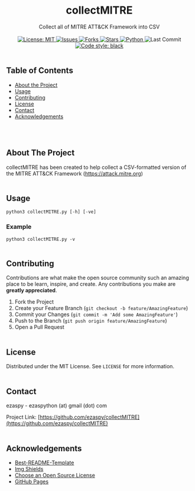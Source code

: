 <!-- PROJECT LOGO -->
<p align="center">
  <h1 align="center">collectMITRE</h1>
  <p align="center">
    Collect all of MITRE ATT&amp;CK Framework into CSV
    <br><br>
    <a href="https://mit-license.org">
      <img src="https://img.shields.io/github/license/ezaspy/collectMITRE" alt="License: MIT">
    </a>
    <a href="https://github.com/ezaspy/collectMITRE/issues">
      <img src="https://img.shields.io/github/issues/ezaspy/collectMITRE" alt="Issues">
    </a>
    <a href="https://github.com/ezaspy/collectMITRE/network/members">
      <img src="https://img.shields.io/github/forks/ezaspy/collectMITRE" alt="Forks">
    <a href="https://github.com/ezaspy/collectMITRE/stargazers">
      <img src="https://img.shields.io/github/stars/ezaspy/collectMITRE" alt="Stars">
    </a>
    <a href="https://www.python.org">
      <img src="https://img.shields.io/badge/language-python-pink" alt="Python">
    </a>
    </a>
      <img src="https://img.shields.io/github/last-commit/ezaspy/collectMITRE" alt="Last Commit">
    </a>
    <a href="https://github.com/psf/black">
      <img alt="Code style: black" src="https://img.shields.io/badge/code%20style-black-000000.svg">
    </a>
    <br><br>
  </p>
</p>

<!-- TABLE OF CONTENTS -->
## Table of Contents

* [About the Project](#about-the-project)
* [Usage](#usage)
* [Contributing](#contributing)
* [License](#license)
* [Contact](#contact)
* [Acknowledgements](#acknowledgements)


<br><br>
<!-- ABOUT THE PROJECT -->
## About The Project

collectMITRE has been created to help collect a CSV-formatted version of the MITRE ATT&amp;CK Framework (https://attack.mitre.org)
<br><br>


<!-- USAGE EXAMPLES -->
## Usage
`python3 collectMITRE.py [-h] [-ve]`
### Example
`python3 collectMITRE.py -v`
<br><br>


<!-- CONTRIBUTING -->
## Contributing

Contributions are what make the open source community such an amazing place to be learn, inspire, and create. Any contributions you make are **greatly appreciated**.

1. Fork the Project
2. Create your Feature Branch (`git checkout -b feature/AmazingFeature`)
3. Commit your Changes (`git commit -m 'Add some AmazingFeature'`)
4. Push to the Branch (`git push origin feature/AmazingFeature`)
5. Open a Pull Request
<br><br>


<!-- LICENSE -->
## License

Distributed under the MIT License. See `LICENSE` for more information.
<br><br>


<!-- CONTACT -->
## Contact

ezaspy - ezaspython (at) gmail (dot) com

Project Link: [https://github.com/ezaspy/collectMITRE](https://github.com/ezaspy/collectMITRE)
<br><br>


<!-- ACKNOWLEDGEMENTS -->
## Acknowledgements
* [Best-README-Template](https://github.com/othneildrew/Best-README-Template)
* [Img Shields](https://shields.io)
* [Choose an Open Source License](https://choosealicense.com)
* [GitHub Pages](https://pages.github.com)



<!-- MARKDOWN LINKS & IMAGES -->
<!-- https://www.markdownguide.org/basic-syntax/#reference-style-links -->
[contributors-shield]: https://img.shields.io/github/contributors/ezaspy/bruce.svg?style=flat-square
[contributors-url]: https://github.com/ezaspy/bruce/graphs/contributors
[forks-shield]: https://img.shields.io/github/forks/ezaspy/bruce.svg?style=flat-square
[forks-url]: https://github.com/ezaspy/bruce/network/members
[stars-shield]: https://img.shields.io/github/stars/ezaspy/bruce.svg?style=flat-square
[stars-url]: https://github.com/ezaspy/bruce/stargazers
[issues-shield]: https://img.shields.io/github/issues/ezaspy/bruce.svg?style=flat-square
[issues-url]: https://github.com/ezaspy/bruce/issues
[license-shield]: https://img.shields.io/github/license/ezaspy/bruce.svg?style=flat-square
[license-url]: https://github.com/ezaspy/bruce/master/LICENSE.txt
